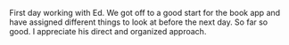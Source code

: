 First day working with Ed. We got off to a good start for the book app and have assigned different things to look at before the next day. So far so good. I appreciate his direct and organized approach.
